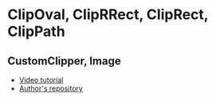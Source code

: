 #  ClipOval, ClipRRect, ClipRect, ClipPath
## CustomClipper, Image

- [Video tutorial](https://youtu.be/MReEZwc112g)
- [Author's repository](https://github.com/TheTechDesigner/ClipOval)